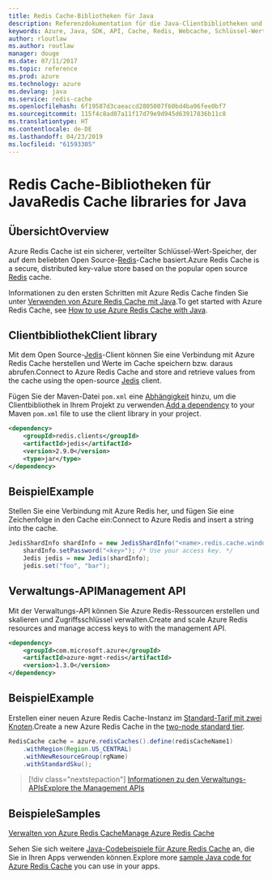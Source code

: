 ```yaml
---
title: Redis Cache-Bibliotheken für Java
description: Referenzdokumentation für die Java-Clientbibliotheken und -Verwaltungsbibliotheken für Redis Cache
keywords: Azure, Java, SDK, API, Cache, Redis, Webcache, Schlüssel-Wert, In-Memory
author: rloutlaw
ms.author: routlaw
manager: douge
ms.date: 07/11/2017
ms.topic: reference
ms.prod: azure
ms.technology: azure
ms.devlang: java
ms.service: redis-cache
ms.openlocfilehash: 6f19587d3caeaccd2805007f60bd4ba96fee0bf7
ms.sourcegitcommit: 115f4c8ad07a11f17d79e9d945d63917836b11c8
ms.translationtype: HT
ms.contentlocale: de-DE
ms.lasthandoff: 04/23/2019
ms.locfileid: "61593305"
---
```

# <a name="redis-cache-libraries-for-java"></a><span data-ttu-id="99852-104">Redis Cache-Bibliotheken für Java</span><span class="sxs-lookup"><span data-stu-id="99852-104">Redis Cache libraries for Java</span></span>

## <a name="overview"></a><span data-ttu-id="99852-105">Übersicht</span><span class="sxs-lookup"><span data-stu-id="99852-105">Overview</span></span>

<span data-ttu-id="99852-106">Azure Redis Cache ist ein sicherer, verteilter Schlüssel-Wert-Speicher, der auf dem beliebten Open Source-[Redis](https://redis.io/)-Cache basiert.</span><span class="sxs-lookup"><span data-stu-id="99852-106">Azure Redis Cache is a secure, distributed key-value store based on the popular open source [Redis](https://redis.io/) cache.</span></span> 

<span data-ttu-id="99852-107">Informationen zu den ersten Schritten mit Azure Redis Cache finden Sie unter [Verwenden von Azure Redis Cache mit Java](/azure/redis-cache/cache-java-get-started).</span><span class="sxs-lookup"><span data-stu-id="99852-107">To get started with Azure Redis Cache, see [How to use Azure Redis Cache with Java](/azure/redis-cache/cache-java-get-started).</span></span>

## <a name="client-library"></a><span data-ttu-id="99852-108">Clientbibliothek</span><span class="sxs-lookup"><span data-stu-id="99852-108">Client library</span></span>

<span data-ttu-id="99852-109">Mit dem Open Source-[Jedis](https://github.com/xetorthio/jedis)-Client können Sie eine Verbindung mit Azure Redis Cache herstellen und Werte im Cache speichern bzw. daraus abrufen.</span><span class="sxs-lookup"><span data-stu-id="99852-109">Connect to Azure Redis Cache and store and retrieve values from the cache using the open-source [Jedis](https://github.com/xetorthio/jedis) client.</span></span>  

<span data-ttu-id="99852-110">Fügen Sie der Maven-Datei `pom.xml` eine [Abhängigkeit](https://maven.apache.org/guides/getting-started/index.html#How_do_I_use_external_dependencies) hinzu, um die Clientbibliothek in Ihrem Projekt zu verwenden.</span><span class="sxs-lookup"><span data-stu-id="99852-110">[Add a dependency](https://maven.apache.org/guides/getting-started/index.html#How_do_I_use_external_dependencies) to your Maven `pom.xml` file to use the client library in your project.</span></span>   

```XML
<dependency>
    <groupId>redis.clients</groupId>
    <artifactId>jedis</artifactId>
    <version>2.9.0</version>
    <type>jar</type>
</dependency>
```

## <a name="example"></a><span data-ttu-id="99852-111">Beispiel</span><span class="sxs-lookup"><span data-stu-id="99852-111">Example</span></span>

<span data-ttu-id="99852-112">Stellen Sie eine Verbindung mit Azure Redis her, und fügen Sie eine Zeichenfolge in den Cache ein:</span><span class="sxs-lookup"><span data-stu-id="99852-112">Connect to Azure Redis and insert a string into the cache.</span></span>

```java
JedisShardInfo shardInfo = new JedisShardInfo("<name>.redis.cache.windows.net", 6380, useSsl);
    shardInfo.setPassword("<key>"); /* Use your access key. */
    Jedis jedis = new Jedis(shardInfo);
    jedis.set("foo", "bar");
```

## <a name="management-api"></a><span data-ttu-id="99852-113">Verwaltungs-API</span><span class="sxs-lookup"><span data-stu-id="99852-113">Management API</span></span>

<span data-ttu-id="99852-114">Mit der Verwaltungs-API können Sie Azure Redis-Ressourcen erstellen und skalieren und Zugriffsschlüssel verwalten.</span><span class="sxs-lookup"><span data-stu-id="99852-114">Create and scale Azure Redis resources and manage access keys to with the management API.</span></span>

```XML
<dependency>
    <groupId>com.microsoft.azure</groupId>
    <artifactId>azure-mgmt-redis</artifactId>
    <version>1.3.0</version>
</dependency>
```

## <a name="example"></a><span data-ttu-id="99852-115">Beispiel</span><span class="sxs-lookup"><span data-stu-id="99852-115">Example</span></span>

<span data-ttu-id="99852-116">Erstellen einer neuen Azure Redis Cache-Instanz im [Standard-Tarif mit zwei Knoten](https://azure.microsoft.com/services/cache/).</span><span class="sxs-lookup"><span data-stu-id="99852-116">Create a new Azure Redis Cache in the [two-node standard tier](https://azure.microsoft.com/services/cache/).</span></span> 

```java
RedisCache cache = azure.redisCaches().define(redisCacheName1)
    .withRegion(Region.US_CENTRAL)
    .withNewResourceGroup(rgName)
    .withStandardSku();
```

> [!div class="nextstepaction"]
> [<span data-ttu-id="99852-117">Informationen zu den Verwaltungs-APIs</span><span class="sxs-lookup"><span data-stu-id="99852-117">Explore the Management APIs</span></span>](/java/api/overview/azure/rediscache/management)

## <a name="samples"></a><span data-ttu-id="99852-118">Beispiele</span><span class="sxs-lookup"><span data-stu-id="99852-118">Samples</span></span>

[<span data-ttu-id="99852-119">Verwalten von Azure Redis Cache</span><span class="sxs-lookup"><span data-stu-id="99852-119">Manage Azure Redis Cache</span></span>](https://github.com/Azure-Samples/redis-java-manage-cache)   

<span data-ttu-id="99852-120">Sehen Sie sich weitere [Java-Codebeispiele für Azure Redis Cache](https://azure.microsoft.com/resources/samples/?platform=java&term=redis) an, die Sie in Ihren Apps verwenden können.</span><span class="sxs-lookup"><span data-stu-id="99852-120">Explore more [sample Java code for Azure Redis Cache](https://azure.microsoft.com/resources/samples/?platform=java&term=redis) you can use in your apps.</span></span>
